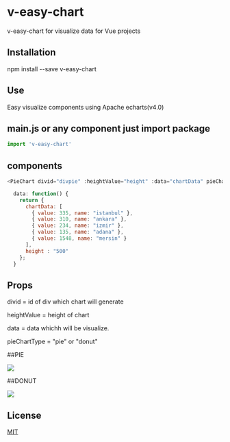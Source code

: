 # v-easy-chart

v-easy-chart for visualize data for Vue projects

## Installation
npm install --save v-easy-chart


## Use
Easy visualize components using Apache echarts(v4.0)

## main.js or any component just import package

```javascript
import 'v-easy-chart'

```

## components
```javascript
<PieChart divid="divpie" :heightValue="height" :data="chartData" pieChartType="pie"></PieChart>

  data: function() {
    return {
      chartData: [
        { value: 335, name: "istanbul" },
        { value: 310, name: "ankara" },
        { value: 234, name: "izmir" },
        { value: 135, name: "adana" },
        { value: 1548, name: "mersin" }
      ],
      height : "500"
    };
  }

```

## Props
divid = id of div which chart will generate

heightValue = height of chart

data = data whichh will be visualize.

pieChartType = "pie" or "donut"


##PIE

![](pie.PNG)

##DONUT

![](donut.PNG)

## License
[MIT](https://choosealicense.com/licenses/mit/)